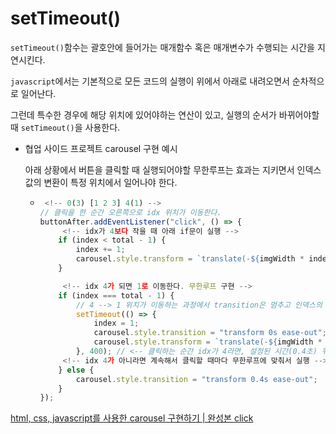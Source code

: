 # setTimeout()

`setTimeout()`함수는 괄호안에 들어가는 매개함수 혹은 매개변수가 수행되는 시간을 지연시킨다.

`javascript`에서는 기본적으로 모든 코드의 실행이 위에서 아래로 내려오면서 순차적으로 일어난다.

그런데 특수한 경우에 해당 위치에 있어야하는 연산이 있고, 실행의 순서가 바뀌어야할 때 `setTimeout()`을 사용한다.

- 협업 사이드 프로젝트 carousel 구현 예시

  아래 상황에서 버튼을 클릭할 때 실행되어야할 무한루프는 효과는 지키면서 인덱스 값의 변환이 특정 위치에서 일어나야 한다.

  - ```js
     <!-- 0(3) [1 2 3] 4(1) -->
    // 클릭을 한 순간 오른쪽으로 idx 위치가 이동한다.
    buttonAfter.addEventListener("click", () => {
    	 <!-- idx가 4보다 작을 때 아래 if문이 실행 -->
    	if (index < total - 1) {
    		index += 1;
    		carousel.style.transform = `translate(-${imgWidth * index}px)`;
    	}

    	 <!-- idx 4가 되면 1로 이동한다. 무한루프 구현 -->
    	if (index === total - 1) {
    		// 4 --> 1 위치가 이동하는 과정에서 transition은 멈추고 인덱스의 변화만 실행시켜야 한다.
    		setTimeout(() => {
    			index = 1;
    			carousel.style.transition = "transform 0s ease-out";
    			carousel.style.transform = `translate(-${imgWidth * index}px)`;
    		}, 400); // <-- 클릭하는 순간 idx가 4라면, 설정된 시간(0.4초) 뒤에 해당 동작을 실행한다.
    	 <!-- idx 4가 아니라면 계속해서 클릭할 때마다 무한루프에 맞춰서 실행 -->
    	} else {
    		carousel.style.transition = "transform 0.4s ease-out";
    	}
    });
    ```

[html, css, javascript를 사용한 carousel 구현하기 | 완성본 click](https://github.com/SunFlower-project01/SunFlower-site/blob/main/carousel/carousel.html)
